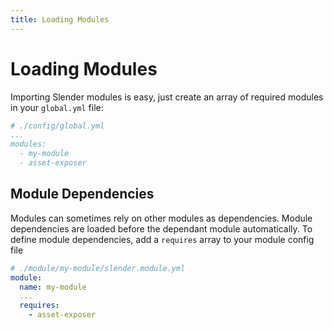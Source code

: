 ```yaml
---
title: Loading Modules
---
```


# Loading Modules

Importing Slender modules is easy, just create an array of required modules in your `global.yml` file:
```yaml
# ./config/global.yml
...
modules:
  - my-module
  - asset-exposer
```

## Module Dependencies
Modules can sometimes rely on other modules as dependencies. Module dependencies are loaded before
the dependant module automatically. To define module dependencies, add a `requires` array to your
module config file
```yaml
# ./module/my-module/slender.module.yml
module:
  name: my-module
  ...
  requires:
    - asset-exposer
```

